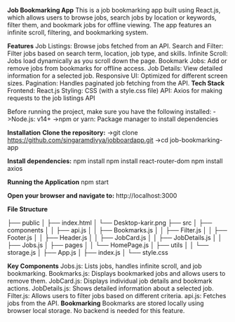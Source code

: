 **Job Bookmarking App**
This is a job bookmarking app built using React.js, which allows users to browse jobs, search jobs by location or keywords, filter them, and bookmark jobs for offline viewing. The app features an infinite scroll, filtering, and bookmarking system.

**Features**
  Job Listings: Browse jobs fetched from an API.
  Search and Filter: Filter jobs based on search term, location, job type, and skills.
  Infinite Scroll: Jobs load dynamically as you scroll down the page.
  Bookmark Jobs: Add or remove jobs from bookmarks for offline access.
  Job Details: View detailed information for a selected job.
  Responsive UI: Optimized for different screen sizes.
  Pagination: Handles paginated job fetching from the API.
**Tech Stack**
  Frontend: React.js
  Styling: CSS (with a style.css file)
  API: Axios for making requests to the job listings API

Before running the project, make sure you have the following installed:
  ->Node.js: v14+
  ->npm or yarn: Package manager to install dependencies
  
**Installation**
  **Clone the repository:**
    ->git clone https://github.com/singaramdivya/jobboardapp.git
    ->cd job-bookmarking-app
    
**Install dependencies:**
  npm install 
  npm install react-router-dom
  npm install axios

**Running the Application**
  npm start

**Open your browser and navigate to:**
  http://localhost:3000
  
**File Structure**

├── public
│   ├── index.html
│   └── Desktop-karir.png
├── src
│   ├── components
│   │   ├── api.js
│   │   ├── Bookmarks.js
│   │   ├── Filter.js
│   │   ├── Footer.js
│   │   ├── Header.js
│   │   ├── JobCard.js
│   │   ├── JobDetails.js
│   │   ├── Jobs.js
│   ├── pages
│   │   └── HomePage.js
│   ├── utils
│   │   └── storage.js
│   ├── App.js
│   ├── index.js
│   └── style.css

**Key Components**
  Jobs.js: Lists jobs, handles infinite scroll, and job bookmarking.
  Bookmarks.js: Displays bookmarked jobs and allows users to remove them.
  JobCard.js: Displays individual job details and bookmark actions.
  JobDetails.js: Shows detailed information about a selected job.
  Filter.js: Allows users to filter jobs based on different criteria.
  api.js: Fetches jobs from the API.
**Bookmarking**
  Bookmarks are stored locally using browser local storage. No backend is needed for this feature.
